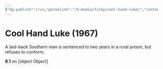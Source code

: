 ```yaml
---
{"dg-publish":true,"permalink":"/5-media/filmy/cool-hand-luke/","contentClasses":"movie","tags":["to-watch","фильм","#Crime","#Drama"]}
---
```


# Cool Hand Luke (1967)
​​A laid-back Southern man is sentenced to two years in a rural prison, but refuses to conform.

**8.1** on [object Object]
